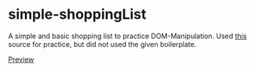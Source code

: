 # simple-shoppingList

A simple and basic shopping list to practice DOM-Manipulation. Used [this](https://developer.mozilla.org/en-US/docs/Learn/JavaScript/Client-side_web_APIs/Manipulating_documents#active_learning_a_dynamic_shopping_list) source for practice, but did not used the given boilerplate.

[Preview](https://bene-33.github.io/simple-shoppingList/)